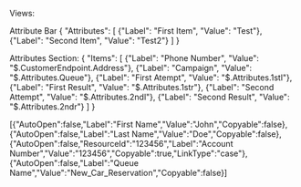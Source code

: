 Views:

Attribute Bar
{
    "Attributes": [
      {"Label": "First Item", "Value": "Test"},
      {"Label": "Second Item", "Value": "Test2"}
    ]
}

Attributes Section:
{
"Items": [
      {"Label": "Phone Number", "Value": "$.CustomerEndpoint.Address"},
      {"Label": "Campaign", "Value": "$.Attributes.Queue"},
      {"Label": "First Atempt", "Value": "$.Attributes.1stl"},
      {"Label": "First Result", "Value": "$.Attributes.1str"},
      {"Label": "Second Attempt", "Value": "$.Attributes.2ndl"},
      {"Label": "Second Result", "Value": "$.Attributes.2ndr"}
    ]
}

[{"AutoOpen":false,"Label":"First Name","Value":"John","Copyable":false},{"AutoOpen":false,"Label":"Last Name","Value":"Doe","Copyable":false},{"AutoOpen":false,"ResourceId":"123456","Label":"Account Number","Value":"123456","Copyable":true,"LinkType":"case"},{"AutoOpen":false,"Label":"Queue Name","Value":"New_Car_Reservation","Copyable":false}]